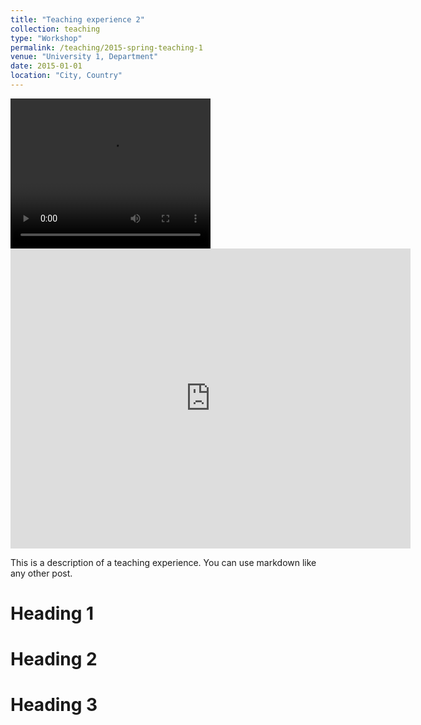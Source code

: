 ```yaml
---
title: "Teaching experience 2"
collection: teaching
type: "Workshop"
permalink: /teaching/2015-spring-teaching-1
venue: "University 1, Department"
date: 2015-01-01
location: "City, Country"
---
```


 <video width="320" height="240" autoplay>
  <source src="Tisolant.avi" type="video/avi">
</video> 

<iframe
  width="640"
  height="480"
  src="https://youtube.com/embed/3xAK2d_HKs0"
  frameborder="0"
  allow="autoplay; encrypted-media"
  allowfullscreen
>
</iframe>

This is a description of a teaching experience. You can use markdown like any other post.

Heading 1
======

Heading 2
======

Heading 3
======
